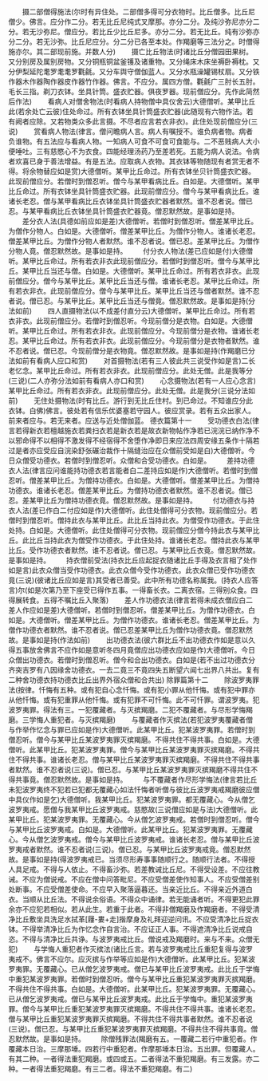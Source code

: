 <!-- { "loadSidebar": true } -->
　　摄二部僧得施法(尔时有异住处。二部僧多得可分衣物时。比丘僧多。比丘尼僧少。佛言。应分作二分。若无比丘尼纯式叉摩那。亦分二分。及纯沙弥尼亦分二分。若无沙弥尼。僧应分。若比丘少比丘尼多。亦分二分。若无比丘。纯有沙弥亦分二分。若无沙弥。比丘尼应分。分二分已各至本处。作羯磨等三法分之。时僧得施亦尔。其二部现前施。并数人分)
　　摄亡比丘物法(时诸比丘分僧园田果树。又分别房及属别房物。又分铜瓶铜盆釜镬及诸重物。又分绳床木床坐褥卧褥枕。又分伊梨延陀耄罗耄耄罗氍毹。又分车舆守僧伽蓝人。又分水瓶澡罐锡杖扇。又分铁作器木作器陶作器皮作器竹作器。佛言。不应分。属四方僧。氍毹广三肘长五肘。毛长三指。剃刀衣钵。坐具针筒。盛衣贮器。俱夜罗器。现前僧应分。先作此简然后作法)
　　看病人对僧舍物法(时看病人持物僧中具仪舍云)大德僧听。某甲比丘此(若余处亡云彼)住处命过。所有衣钵坐具针筒盛衣贮器(此随现有六物作法。若有阙者应除。又若物类众多此言摄。不尽者应言若衣非衣)。此住处现前僧应分(三说)
　　赏看病人物法(律言。僧问瞻病人言。病人有嘱授不。谁负病者物。病者负谁物。有五法应与看病人物。一知病人可食不可食可食能与。二不恶贱病人大小便唾吐。三有慈愍心不为衣食。四能经理汤药乃至差若死。五能为病人说法。令病者欢喜已身于善法增益。有是五法。应取病人衣物。其衣钵等物随现有者赏无者不得。将余物替应如是赏)大德僧听。某甲比丘命过。所有衣钵坐贝针筒盛衣贮器。此现前僧应分。若僧时到僧忍听。僧今与某甲看病比丘。白如是。大德僧听。某甲比丘命过。所有衣钵坐具针筒盛衣贮器。此现前僧应分。僧今与某甲看病比丘。谁诸长老忍。僧与某甲看病比丘衣钵坐具针筒盛衣贮器者默然。谁不忍者说。僧已忍。与某甲看病比丘衣钵坐具针筒盛衣贮器竟。僧忍默然故。是事如是持。
　　差分衣人法(具德如前应如是差)大德僧听。若僧时到僧忍听。僧差某甲比丘。为僧作分物人。白如是。大德僧听。僧差某甲比丘。为僧作分物人。谁诸长老忍。僧差某甲比丘。为僧作分物人者默然。谁不忍者说。僧已忍。差某甲比丘。为僧作分物人竟。僧忍默然故。是事如是持。
　　付分衣人物法(差已应如是付)大德僧听。某甲比丘命过。所有若衣非衣此现前僧应分。若僧时到僧忍听。僧今与某甲比丘。某甲比丘当还与僧。白如是。大德僧听。某甲比丘命过。所有若衣非衣。此现前僧应分。僧今与某甲比丘。某甲比丘当还与僧。谁诸长老忍。某甲比丘命过。所有若衣非衣。此现前僧应分。僧今与某甲比丘。某甲比丘当还与僧者默然。谁不忍者说。僧已忍。与某甲比丘。某甲比丘当还与僧竟。僧忍默然故。是事如是持(分法如前)
　　四人直摄物法(以不成差付直分云)大德僧听。某甲比丘命过。所有若衣非衣。此现前僧应分。若僧时到僧忍听。今现前僧分是衣物。白如是。大德僧听。某甲比丘命过。所有若衣非衣。此现前僧应分。今现前僧分是衣物。谁诸长老忍。某甲比丘命过。所有若衣非衣。此现前僧应分。今现前僧分是衣物者默然。谁不忍者说。僧已忍。今现前僧分是衣物竟。僧忍默然故。是事如是持(作羯磨已分法如前有看病人应口和赏)
　　对首摄物法(若有三人彼此共三说受作如是言)二长老忆念。某甲比丘命过。所有若衣非衣。此现前僧应分。此处无僧。此是我等分(三说)(二人亦弥分法如前有看病人亦口和赏)
　　心念摄物法(若有一人应心念言)某甲比丘命过。所有若衣非衣。此现前僧应分。此处无僧。此是我分(三说分法如前)
　　无住处摄物法(时有比丘。游行到无比丘住村。到已命过。不知谁应分此衣钵。白佛)佛言。彼处若有信乐优婆塞若守园人。彼应赏录。若有五众出家人。前来者应与。若无来者。应送与近处僧伽蓝。
德衣篇第十一
　　受功德衣白法(律言若得新衣若檀越施衣若粪扫衣若是新衣若是故衣新物帖作净若已浣浣已纳作净不以邪命得不以相得不激发得不经宿得不舍堕作净即日来应法四周安缘五条作十隔若过是者亦应受应自浣染舒张碾治裁作十隔缝治应在众僧前受如是白)大德僧听。今日众僧受功德衣。若僧时到僧忍听。众僧和合受功德衣。白如是。
　　差持功德衣人法(律言应问谁能持功德衣若言能者白二差持应如是作)大德僧听。若僧时到僧忍听。僧差某甲比丘。为僧持功德衣。白如是。大德僧听。僧差某甲比丘。为僧持功德衣。谁诸长老忍。僧差某甲比丘。为僧持功德衣者默然。谁不忍者说。僧已忍。差某甲比丘为僧持功德衣竟。僧忍默然故。是事如是持。
　　付功德衣与持衣人法(差已作白二付应如是作)大德僧听。此住处僧得可分衣物。现前僧应分。若僧时到僧忍听。僧持此衣与某甲比丘。此比丘当持此衣。为僧受作功德衣。于此住处持。白如是。大德僧听。此住处僧得可分衣物。现前僧应分僧今持此衣与某甲比丘。此比丘当持此衣为僧受作功德衣。于此住处持。谁诸长老忍。僧持此衣与某甲比丘。受作功德衣者默然。谁不忍者说。僧已忍。与某甲比丘衣竟。僧忍默然故。是事如是持。
　　持衣僧前受法(持衣比丘应起捉衣随诸比丘手得及衣言相了处作如是言)此衣众僧当受作功德衣。此衣众僧今受作功德衣。此衣众僧已受作功德衣竟(三说)(彼诸比丘应如是言)其受者已善受。此中所有功德名称属我。(持衣人应答言)尔(如是次第乃至下座受已得作五事。一得畜长衣。二离衣宿。三得别众食。四得展转食。五得不嘱比丘入聚落)
　　差人作功德衣法(律言若得未成衣僧应白二差人作应如是差)大德僧听。若僧时到僧忍听。僧差某甲比丘。为僧作功德衣。白如是。大德僧听。僧差某甲比丘。为僧作功德衣。谁诸长老忍。僧差某甲比丘。为僧作功德衣者默然。谁不忍者说。僧已忍差某甲比丘为僧作功德衣竟。僧忍默然故。是事如是持(作法如前)
　　出功德衣法(彼六群比丘不出功德衣作如是意以久得五事放舍佛言不应作如是意听冬四月竟僧应出功德衣应如是作)大德僧听。今日众僧出功德衣。若僧时到僧忍听。僧今和合出功德衣。白如是(若不出过功德衣分齐突吉罗有八因缘舍功德衣。一去二竟三不竟四失五断望六闻七出界八共出。复有二种舍功德衣持功德衣比丘出界外宿众僧和合共出)
除罪篇第十二
　　除波罗夷罪法(按律。忏悔有五种。或有犯自心念忏悔。或有犯小罪从他忏悔。或有犯中罪亦从他忏悔。或有犯重罪从他忏悔。或有犯罪不可忏悔。此不可忏罪。谓波罗夷。犯波罗夷罪。得法有三。一犯覆藏者。与灭摈羯磨。二犯不覆藏者。与尽形学悔羯磨。三学悔人重犯者。与灭摈羯磨)
　　与覆藏者作灭摈法(若犯波罗夷覆藏者僧与作举作忆念与罪已应如是作)大德僧听。此某甲比丘。犯某波罗夷罪。若僧时到僧忍听。僧今与某甲比丘某波罗夷罪灭摈羯磨。不得共住不得共事。白如是。大德僧听。此某甲比丘。犯某波罗夷罪。僧今与某甲比丘某波罗夷罪灭摈羯磨。不得共住不得共事。谁诸长老忍。僧与某甲比丘某波罗夷罪灭摈羯磨。不得共住不得共事者默然。谁不忍者说(三说)。僧已忍。与某甲比丘某波罗夷罪灭摈羯磨不得共住不得共事竟。僧忍默然故。是事如是持。
　　与不覆藏者作尽形学悔法(律言若比丘未犯波罗夷终不犯若已犯都无覆藏心如法忏悔者听僧与彼比丘波罗夷戒羯磨彼应僧中具仪作如是乞)大德僧听。我某甲比丘。犯某波罗夷罪。都无覆藏心。今从僧乞波罗夷戒。愿僧与我某甲比丘波罗夷戒。慈愍故(三说僧应如是与法)大德僧听。此某甲比丘。犯某波罗夷罪。无覆藏心。今从僧乞波罗夷戒。若僧时到僧忍听。僧今与某甲比丘波罗夷戒。白如是。大德僧听。此某甲比丘。犯某波罗夷罪。无覆藏心。今从僧乞波罗夷戒。僧今与某甲比丘波罗夷戒。谁诸长老忍。僧与某甲比丘波罗夷戒者默然。谁不忍者说(三说)。僧已忍。与某甲比丘波罗夷戒竟。僧忍默然故。是事如是持(得波罗夷戒已。当须尽形寿事事随顺行之。随顺行法者。不得授人具足戒。不得与人依止。不得畜沙弥。若差教诫比丘尼。不得受设差。不应往教诫。不应为僧说戒。不应在僧中问答毗尼。不应受僧差使作知事人。不应受僧差别处断事。不应受僧差使命。不应早入聚落逼暮还。当亲近比丘。不得亲近外道白衣。当顺从比丘法。不得说余俗语。不得众中诵律。若无能诵者听。不得更犯此罪余亦不应犯若相似。若从此生。若重于此者。不得非僧羯磨及作羯磨者。不得受清净比丘敷坐具洗足水拭革[屨-婁+走]揩摩身及礼拜迎逆问讯。不应受清净比丘捉衣钵。不得举清净比丘为作忆念作自言治。不应证正人事。不得遮清净比丘说戒自恣。不得与清净比丘共诤。与波罗夷戒比丘。僧说戒及羯磨时。来与不来。众僧无犯)
　　与学悔人重犯者作灭摈法(诸比丘言。若与波罗夷戒比丘重犯复得与波罗夷戒不。佛言不应尔。应灭摈与作举等应如是作)大德僧听。此某甲比丘。犯某波罗夷罪。无覆藏心。已从僧乞波罗夷戒。僧已与某甲比丘波罗夷戒。此比丘于学悔中重犯某波罗夷罪。若僧时到僧忍听。僧今与某甲比丘重犯某波罗夷罪灭摈羯磨。不得共住不得共事。白如是。大德僧听。此某甲比丘。犯某波罗夷罪。无覆藏心。已从僧乞波罗夷戒。僧已与某甲比丘波罗夷戒。此比丘于学悔中。重犯某波罗夷罪。僧今与某甲比丘重犯某波罗夷罪灭摈羯磨。不得共住不得共事。谁诸长老忍。僧与某甲比丘重犯某波罗夷罪灭摈羯磨。不得共住不得共事者默然。谁不忍者说(三说)。僧已忍。与某甲比丘重犯某波罗夷罪灭摈羯磨。不得共住不得共事竟。僧忍默然故。是事如是持。
　　除僧残罪法(羯磨有五。一覆藏二若行中重犯者。作覆藏本日治。三摩那埵。四若行中重犯者。作摩那埵本日治。五出罪。但覆藏人。有其二种。一者得法重犯羯磨。或四或五。二者得法不重犯羯磨。有三发露。亦二种。一者得法重犯羯磨。有三二者。得法不重犯羯磨。有二)
